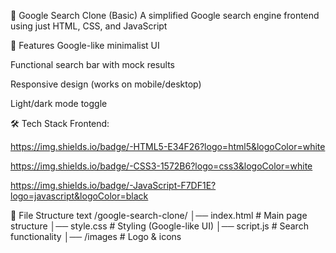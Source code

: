 🚀 Google Search Clone (Basic)
A simplified Google search engine frontend using just HTML, CSS, and JavaScript

🌟 Features
Google-like minimalist UI

Functional search bar with mock results

Responsive design (works on mobile/desktop)

Light/dark mode toggle

🛠️ Tech Stack
Frontend:

https://img.shields.io/badge/-HTML5-E34F26?logo=html5&logoColor=white

https://img.shields.io/badge/-CSS3-1572B6?logo=css3&logoColor=white

https://img.shields.io/badge/-JavaScript-F7DF1E?logo=javascript&logoColor=black

📂 File Structure
text
/google-search-clone/
│── index.html          # Main page structure
│── style.css          # Styling (Google-like UI)
│── script.js          # Search functionality
│── /images            # Logo & icons
